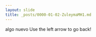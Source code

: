 ```yaml
---
layout: slide
title: _posts/0000-01-02-ZuleymaMH1.md
---
```

algo nuevo
Use the left arrow to go back!
